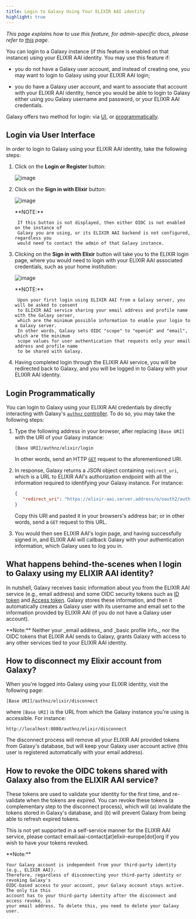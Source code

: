 ```yaml
---
title: Login to Galaxy Using Your ELIXIR AAI identity
highlight: true
---
```


_This page explains how to use this feature, for admin-specific docs, please refer to [this](/src/authnz/config/oidc/idps/elixir-aai/index.md) page._

You can login to a Galaxy instance (if this feature is enabled on that instance) using your ELIXIR AAI identity. 
You may use this feature if: 

- you do not have a Galaxy user account, and instead of creating one, you may want to login to Galaxy 
using your ELIXIR AAI login;

- you do have a Galaxy user account, and want to associate that account with your ELIXIR AAI identity, 
hence you would be able to login to Galaxy either using you Galaxy username and password, or 
your ELIXIR AAI credentials.

Galaxy offers two method for login: via [UI](#login-via-user-interface), or [programmatically](#login-programmatically). 


## Login via User Interface 

In order to login to Galaxy using your ELIXIR AAI identity, take the following steps:

1. Click on the **Login or Register** button:

    ![image](/src/authnz/use/oidc/idps/elixir-aai/01.png)

2. Click on the **Sign in with Elixir** button:

    ![image](/src/authnz/use/oidc/idps/elixir-aai/02.png)

    <div class="alert alert-info" role="alert">
        **NOTE:**
        
        If this button is not displayed, then either OIDC is not enabled on the instance of 
	    Galaxy you are using, or its ELIXIR AAI backend is not configured, regardless you 
	    would need to contact the admin of that Galaxy instance.
    </div>

3. Clicking on the **Sign in with Elixir** button will take you to the ELIXIR login page, 
where you would need to login with your ELIXIR AAI associated credentials, such as your home institution:

    ![image](/src/authnz/use/oidc/idps/elixir-aai/03.png)
    
    <div class="alert alert-info" role="alert">
        **NOTE:**
        
        Upon your first login using ELIXIR AAI from a Galaxy server, you will be asked to consent 
	    to ELIXIR AAI service sharing your email address and profile name with the Galaxy server, 
	    which are the minimum possible information to enable your login to a Galaxy server. 
	    In other words, Galaxy sets OIDC "scope" to "openid" and "email", which are the minimum 
	    scope values for user authentication that requests only your email address and profile name
	    to be shared with Galaxy.
    </div>


4. Having completed login through the ELIXIR AAI service, you  will be redirected back to 
Galaxy, and you will be logged in to Galaxy with your ELIXIR AAI identity.

## Login Programmatically

You can login to Galaxy using your ELIXIR AAI credentials by directly interacting with Galaxy's 
[`authnz` controller](https://github.com/galaxyproject/galaxy/blob/eba0eb6f0865679c09e9896c410957bc6cb2927a/lib/galaxy/webapps/galaxy/controllers/authnz.py#L17). 
To do so, you may take the following steps:

1. Type the following address in your browser, after replacing `[Base URI]` with the URI of your Galaxy instance:

    ```
    [Base URI]/authnz/elixir/login
    ```

    In other words, send an HTTP [`GET`](https://www.w3.org/Protocols/rfc2616/rfc2616-sec9.html#sec9.3) request to the 
    aforementioned URI.

2. In response, Galaxy returns a JSON object containing `redirect_uri`, which is a URL to ELIXIR AAI's 
authorization endpoint with all the information required to identifying your Galaxy instance. For instance:

    ```json
    {
       "redirect_uri": "https://elixir-aai.server.address/o/oauth2/auth?nonce= ... &state= ... &redirect_uri=http://localhost:8080/authnz/elixir/callback&prompt=consent&response_type=code&client_id= ... .elixir-aai.server.address&scope=openid+email&access_type=offline",
    }
    ```

    Copy this URI and pasted it in your browsers's address bar; or in other words, send a `GET` request to this URL.

3. You would then see ELIXIR AAI's login page, and having successfully signed in, and ELIXIR AAI will callback Galaxy with 
your authentication information, which Galaxy uses to log you in.  



## What happens behind-the-scenes when I login to Galaxy using my ELIXIR AAI identity?

In nutshell, Galaxy receives basic information about you from the ELIXIR AAI service (e.g., email 
address) and some OIDC security tokens such as [ID token](http://openid.net/specs/openid-connect-core-1_0.html#IDToken) 
and [Access token](https://www.oauth.com/oauth2-servers/access-tokens/). Galaxy stores these 
information, and then it automatically creates a Galaxy user with its username and email set to 
the information provided by ELIXIR AAI (if you do not have a Galaxy user account).


<div class="alert alert-info" role="alert">
    **Note:**
    Neither your _email address_ and _basic profile info_, nor the OIDC tokens that ELIXIR AAI 
    sends to Galaxy, grants Galaxy with access to any other services tied to your ELIXIR AAI 
    identity.
</div> 


## How to disconnect my Elixir account from Galaxy? 

When you're logged into Galaxy using your ELIXIR identity, visit the following page:

```
[Base URI]/authnz/elixir/disconnect
```

where `[Base URI]` is the URL from which the Galaxy instance you're using is accessible. For instance:

```
http://localhost:8080/authnz/elixir/disconnect
```

The disconnect process will remove all your ELIXIR AAI provided tokens from Galaxy's database, but 
will keep your Galaxy user account active (this user is registered automatically with your email address).


## How to revoke the OIDC tokens shared with Galaxy also from the ELIXIR AAI service?

These tokens are used to validate your identity for the first time, and re-validate when the 
tokens are expired. You can revoke these tokens (a complementary step to 
the disconnect process), which will (a) invalidate the tokens stored in Galaxy's database, 
and (b) will prevent Galaxy from being able to refresh expired tokens. 

This is not yet supported in a self-service manner for the ELIXIR AAI service, 
please contact email:aai-contact[at]elixir-europe[dot]org if you wish to have your tokens revoked.


<div class="alert alert-info" role="alert">
    **Note:**
    
    Your Galaxy account is independent from your third-party identity (e.g., ELIXIR AAI). 
    Therefore, regardless of disconnecting your third-party identity or revoking Galaxy's 
    OIDC-based access to your account, your Galaxy account stays active. The only tie this 
    account has to your third-party identity after the disconnect and access revoke, is
    your email address. To delete this, you need to delete your Galaxy user.
</div>
 
